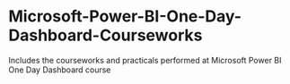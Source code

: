 # Microsoft-Power-BI-One-Day-Dashboard-Courseworks
Includes the courseworks and practicals performed at Microsoft Power BI One Day Dashboard course
